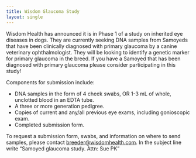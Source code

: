 ```yaml
---
title: Wisdom Glaucoma Study
layout: single
---
```


Wisdom Health has announced it is in Phase 1 of a study on inherited eye diseases in dogs. They are currently seeking DNA samples from Samoyeds that have been clinically diagnosed with primary glaucoma by a canine veterinary ophthalmologist. They will be looking to identify a genetic marker for primary glaucoma in the breed. If you have a Samoyed that has been diagnosed with primary glaucoma please consider participating in this study!

Components for submission include:

- DNA samples in the form of 4 cheek swabs, OR 1-3 mL of whole, unclotted blood in an EDTA tube.
- A three or more generation pedigree.
- Copies of current and any/all previous eye exams, including gonioscopic exam.
- Completed submission form.

To request a submission form, swabs, and information on where to send samples, please contact breeder@wisdomhealth.com. In the subject line write “Samoyed glaucoma study. Attn: Sue PK”

